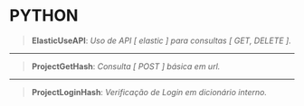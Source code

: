 # PYTHON

>__ElasticUseAPI__: _Uso de API [ elastic ] para consultas [ GET, DELETE ]._

-------------------------

>__ProjectGetHash__: _Consulta [ POST ] básica em url._

-------------------------

>__ProjectLoginHash__: _Verificação de Login em dicionário interno._

